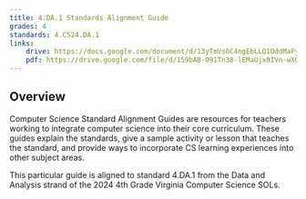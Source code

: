 ```yaml
---
title: 4.DA.1 Standards Alignment Guide
grades: 4
standards: 4.CS24.DA.1
links:
    drive: https://docs.google.com/document/d/13yTmVs6C4ngEbLLQ1OddMaFyj6gC8Gzu42uFDKWT27I/edit?usp=drive_link
    pdf: https://drive.google.com/file/d/159bAB-O91Tn38-lEMaUjx9IVn-wX0Utl/view?usp=drive_link
---
```


## Overview

Computer Science Standard Alignment Guides are resources for teachers working to integrate computer science into their core curriculum. These guides explain the standards, give a sample activity or lesson that teaches the standard, and provide ways to incorporate CS learning experiences into other subject areas. 

This particular guide is aligned to standard 4.DA.1 from the Data and Analysis strand of the 2024 4th Grade Virginia Computer Science SOLs.